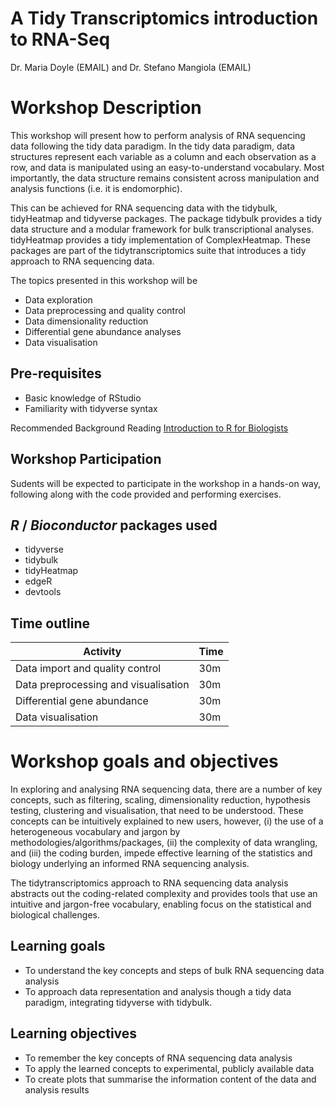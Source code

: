 # A Tidy Transcriptomics introduction to RNA-Seq

Dr. Maria Doyle (EMAIL) and Dr. Stefano Mangiola (EMAIL)

# Workshop Description

This workshop will present how to perform analysis of RNA sequencing data following the tidy data paradigm. In the tidy data paradigm, data structures represent each variable as a column and each observation as a row, and data is manipulated using an easy-to-understand vocabulary. Most importantly, the data structure remains consistent across manipulation and analysis functions (i.e. it is endomorphic). 

This can be achieved for RNA sequencing data with the tidybulk, tidyHeatmap and tidyverse packages. The package tidybulk provides a tidy data structure and a modular framework for bulk transcriptional analyses. tidyHeatmap provides a tidy implementation of ComplexHeatmap. These packages are part of the tidytranscriptomics suite that introduces a tidy approach to RNA sequencing data.

The topics presented in this workshop will be

- Data exploration
- Data preprocessing and quality control
- Data dimensionality reduction
- Differential gene abundance analyses 
- Data visualisation

## Pre-requisites

* Basic knowledge of RStudio
* Familiarity with tidyverse syntax

Recommended Background Reading 
[Introduction to R for Biologists](https://mblue9.github.io/r-intro-biologists/intro_r_biologists.html)

## Workshop Participation

Sudents will be expected to participate in the workshop in a hands-on way, following along with the code provided and performing  exercises.

## _R_ / _Bioconductor_ packages used

* tidyverse
* tidybulk
* tidyHeatmap
* edgeR
* devtools

## Time outline

| Activity                               | Time |
|----------------------------------------|------|
| Data import and quality control        | 30m  |
| Data preprocessing and visualisation   | 30m  |
| Differential gene abundance            | 30m  |
| Data visualisation                     | 30m  |

# Workshop goals and objectives

In exploring and analysing RNA sequencing data, there are a number of key concepts, such as filtering, scaling, dimensionality reduction, hypothesis testing, clustering and visualisation, that need to be understood. These concepts can be intuitively explained to new users, however, (i) the use of a heterogeneous vocabulary and jargon by methodologies/algorithms/packages, (ii) the complexity of data wrangling, and (iii) the coding burden, impede effective learning of the statistics and biology underlying an informed RNA sequencing analysis. 

The tidytranscriptomics approach to RNA sequencing data analysis abstracts out the coding-related complexity and provides tools that use an intuitive and jargon-free vocabulary, enabling focus on the statistical and biological challenges.

## Learning goals

* To understand the key concepts and steps of bulk RNA sequencing data analysis
* To approach data representation and analysis though a tidy data paradigm, integrating tidyverse with tidybulk.

## Learning objectives

* To remember the key concepts of RNA sequencing data analysis
* To apply the learned concepts to experimental, publicly available data
* To create plots that summarise the information content of the data and analysis results

